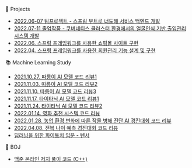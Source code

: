
👀 Projects
- [2022.06-07 팀프로젝트 - 스프링 부트로 너도해 서비스 백엔드 개발](https://github.com/gloriamok/neodohae_spring_boot)
- [2022.07-11 졸업작품 - 쿠버네티스 클러스터 환경에서의 얼굴인식 기반 출입관리 시스템 개발](https://github.com/gloriamok/gradproject)
- [2022.06. 스프링 프레임워크를 사용한 쇼핑몰 사이트 구현](https://github.com/gloriamok/shopping-mall-system)
- [2022.04. 스프링 프레임워크를 사용한 회원관리 기능 설계 및 구현](https://github.com/gloriamok/user-management-system)

📚 Machine Learning Study
- [2021.10.27. 따릉이 AI 모델 코드 리뷰1](https://github.com/gloriamok/seoul-bike-ml-code-review-1)
- [2021.11.03. 따릉이 AI 모델 코드 리뷰2](https://github.com/gloriamok/seoul-bike-ml-code-review-2)
- [2021.11.10. 따릉이 AI 모델 코드 리뷰3](https://github.com/gloriamok/seoul-bike-ml-code-review-3)
- [2021.11.17. 타이타닉 AI 모델 코드 리뷰1](https://github.com/gloriamok/titanic-ml-code-review-1)
- [2021.11.24. 타이타닉 AI 모델 코드 리뷰2](https://github.com/gloriamok/titanic-ml-code-review-2)
- [2022.01.14. 영화 추천 시스템 코드 리뷰](https://github.com/gloriamok/movie-recommendation-system-ml-code-review)
- [2022.01.28. 농업 환경 변화에 따른 작물 병해 진단 AI 경진대회 코드 리뷰](https://github.com/gloriamok/crop-disease-diagnosis-ml-code-review)
- [2022.04.08. 전복 나이 예측 경진대회 코드 리뷰](https://github.com/gloriamok/abalone-age-prediction-ml-code-review)
- [딥러닝을 위한 파이토치 입문 - 텐서](https://github.com/gloriamok/deep-learning-pytorch-study)

🌱 BOJ
- [백준 온라인 저지 풀이 코드 (C++)](https://github.com/gloriamok/baekjoon-online-judge-solution-cpp)


<!---
- 👋 Hi, I’m @gloriamok
- 😉 My MBTI is ISTJ
- 👀 I’m interested in ...
- 🌱 I’m currently learning Python, C++, Java, Linux, and Machine Learning
- 💞️ I’m looking to collaborate on ...
- 📫 How to reach me ...
--->

<!---
gloriamok/gloriamok is a ✨ special ✨ repository because its `README.md` (this file) appears on your GitHub profile.
You can click the Preview link to take a look at your changes.
--->
